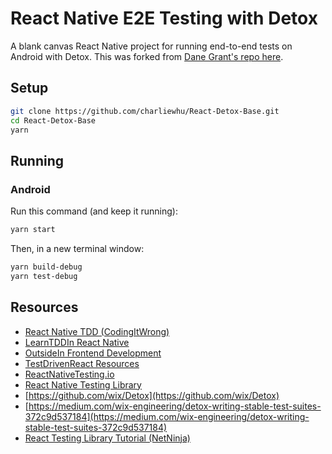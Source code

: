 # React Native E2E Testing with Detox

A blank canvas React Native project for running end-to-end tests on Android with Detox. This was forked from [Dane Grant's repo here](https://github.com/danecando/JSM-Detox).


## Setup

```bash
git clone https://github.com/charliewhu/React-Detox-Base.git
cd React-Detox-Base
yarn
```

## Running

### Android

Run this command (and keep it running):

```bash
yarn start
```

Then, in a new terminal window:

```bash
yarn build-debug
yarn test-debug
```

## Resources

- [React Native TDD (CodingItWrong)](https://www.youtube.com/playlist?list=PLXXnezSEtvNPZroRdvjhEVzOhURl572Lf)
- [LearnTDDIn React Native](https://learntdd.in/react-native/)
- [OutsideIn Frontend Development](https://outsidein.dev/)
- [TestDrivenReact Resources](https://testdrivenreact.com/docs/resources/)
- [ReactNativeTesting.io](https://reactnativetesting.io/)
- [React Native Testing Library](https://callstack.github.io/react-native-testing-library/)
- [https://github.com/wix/Detox](https://github.com/wix/Detox)
- [https://medium.com/wix-engineering/detox-writing-stable-test-suites-372c9d537184](https://medium.com/wix-engineering/detox-writing-stable-test-suites-372c9d537184)
- [React Testing Library Tutorial (NetNinja)](https://www.youtube.com/playlist?list=PL4cUxeGkcC9gm4_-5UsNmLqMosM-dzuvQ)
